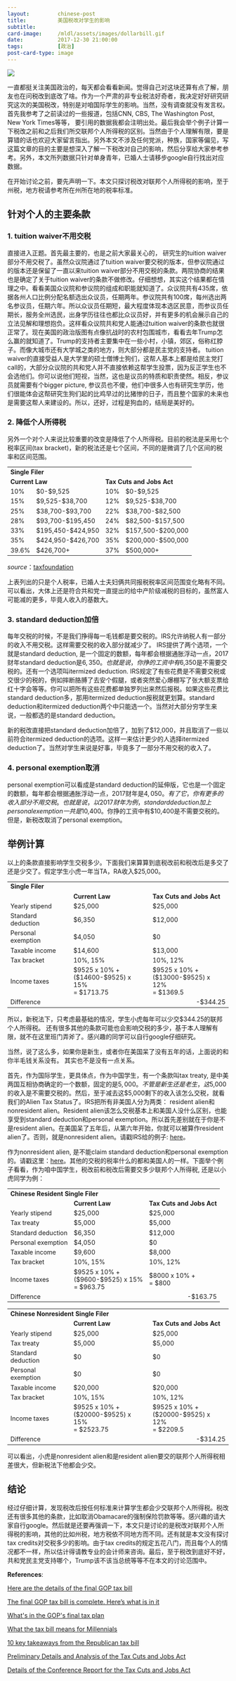 ```yaml
---
layout:         chinese-post
title:          美国税改对学生的影响
subtitle:
card-image:     /mldl/assets/images/dollarbill.gif
date:           2017-12-30 21:00:00
tags:           [政治]
post-card-type: image
---
```


<div class='wechat-share-logo'>
	<img src="/mldl/assets/images/logo-wechat-share.jpg">
</div>

一直都挺关注美国政治的，每天都会看看新闻。觉得自己对这块还算有点了解，朋友也在问税改到底改了啥。作为一个严肃的非专业税法好奇者，我决定好好研究研究这次的美国税改，特别是对咱国际学生的影响。当然，没有调查就没有发言权。首先我参考了之前读过的一些报道，包括CNN, CBS, The Washington Post, New York Times等等， 要引用的数据我都会注明出处。最后我会举个例子计算一下税改之前和之后我们所交联邦个人所得税的区别。当然由于个人理解有限，要是算错的话也欢迎大家留言指出。另外本文不涉及任何党派，种族，国家等偏见，写这篇文章的目的主要是想深入了解一下税改对自己的影响，然后分享给大家参考参考。另外，本文所列数据只针对单身青年，已婚人士请移步google自行找出对应数据。

在开始讨论之前，要先声明一下。本文只探讨税改对联邦个人所得税的影响，至于州税，地方税请参考所在州所在地的税率标准。

## 针对个人的主要条款
### 1. tuition waiver不用交税

直接进入正题。首先最主要的，也是之前大家最关心的， 研究生的tuition waiver部分不用交税了。虽然众议院通过了tuition waiver要交税的版本，但参议院通过的版本还是保留了一直以来tuition waiver部分不用交税的条款。两院协商的结果也是确定了关于tuition waiver的条款不做修改。仔细想想，其实这个结果都在情理之中。看看美国众议院和参议院的组成和职能就知道了。众议院共有435席，依据各州人口比例分配名额选出众议员，任期两年。参议院共有100席，每州选出两名参议员，任期六年。所以众议员任期短，最大程度体现本选区民意，而参议员任期长，服务全州选民，出身学历往往也都比众议员好，并有更多的机会展示自己的立法见解和理想抱负。这样看众议院共和党人能通过tuition waiver的条款也就很正常了。现在美国的政治版图有点像抗战时的农村包围城市，看看去年Trump怎么赢的就知道了。Trump的支持者主要集中在一些小村，小镇，郊区，俗称红脖子。而像大城市还有大学城之类的地方，则大部分都是民主党的支持者。 tuition waiver的直接受益人是大学里的硕士僧博士狗们，这帮人基本上都是给民主党打call的，大部分众议院的共和党人并不直接依赖这帮学生投票，因为反正学生也不会选他们。你可以说他们短视，当然，这也是议员的特质和职责使然。相反，参议员就需要有个bigger picture, 参议员也不傻，他们中很多人也有研究生学历，他们很能体会这帮研究生狗们起的比鸡早过的比猪惨的日子，而且整个国家的未来也是需要这帮人来建设的。所以，还好，过程是狗血的，结局是美好的。

### 2. 降低个人所得税

另外一个对个人来说比较重要的改变是降低了个人所得税。目前的税法是采用七个税率区间(tax bracket)，新的税法还是七个区间，不同的是微调了几个区间的税率和区间范围。
<table style="border:none; width:100%; margin:0; margin-bottom:15px; font-size:inherit">
	<tbody>
		<tr style="text-align:left; font-weight:bold">
			<td colspan="4">Single Filer</td>
		</tr>
		<tr style="font-weight:bold">
			<td colspan="2">Current Law</td>
			<td colspan="2">Tax Cuts and Jobs Act</td>
		</tr>
		<tr>
			<td>10%</td>
			<td>$0-$9,525</td>
			<td>10%</td>
			<td>$0-$9,525</td>
		</tr>
		<tr>
			<td>15%</td>
			<td>$9,525-$38,700</td>
			<td>12%</td>
			<td>$9,525-$38,700</td>
		</tr>
		<tr>
			<td>25%</td>
			<td>$38,700-$93,700</td>
			<td>22%</td>
			<td>$38,700-$82,500&nbsp;</td>
		</tr>
		<tr>
			<td>28%</td>
			<td>$93,700-$195,450</td>
			<td>24%</td>
			<td>$82,500-$157,500</td>
		</tr>
		<tr>
			<td>33%</td>
			<td>$195,450-$424,950</td>
			<td>32%</td>
			<td>$157,500-$200,000</td>
		</tr>
		<tr>
			<td>35%</td>
			<td>$424,950-$426,700</td>
			<td>35%</td>
			<td>$200,000-$500,000</td>
		</tr>
		<tr>
			<td>39.6%</td>
			<td>$426,700+&nbsp;</td>
			<td>37%</td>
			<td>$500,000+</td>
		</tr>
	</tbody>
</table>

_source_：[<u>taxfoundation</u>](https://taxfoundation.org/conference-report-tax-cuts-and-jobs-act)

上表列出的只是个人税率，已婚人士夫妇俩共同报税税率区间范围变化略有不同。可以看出，大体上还是符合共和党一直提出的给中产阶级减税的目标的，虽然富人可能减的更多，毕竟人收入的基数大。

### 3. standard deduction加倍

每年交税的时候，不是我们挣得每一毛钱都是要交税的。IRS允许纳税人有一部分的收入不用交税。这样需要交税的收入部分就减少了。 IRS提供了两个选项，一个就是standard deduction, 是一个固定的数额，每年都会根据通胀浮动一点，2017财年standard deduction是$6,350。也就是说，你挣的工资中有$6,350是不需要交税的。还有一个选项叫itermized deduction. IRS规定了有些花费是不需要交税或交很少的税的，例如摔断胳膊了去安个假腿，或者突然爱心爆棚写了张大额支票给红十字会等等。你可以把所有这些花费都单独罗列出来然后报税。如果这些花费比standard deduction多，那用itermized deduction报税就更划算。standard deduction和itermized deduction两个中只能选一个。当然对大部分穷学生来说，一般都选的是standard deduction。

新的税改直接把standard deduction加倍了，加到了$12,000，并且取消了一些以前符合itermized deduction的选项。这样一来估计更少的人选择itermized deduction了。当然对学生来说是好事，毕竟多了一部分不用交税的收入了。

### 4. personal exemption取消

personal exemption可以看成是standard deduction的延伸版，它也是一个固定的数额，每年都会根据通胀浮动一点，2017财年是$4,050。有了它，你有更多的收入部分不用交税。也就是说，以2017财年为例，standard deduction加上personal exemption一共是$10,400。你挣的工资中有$10,400是不需要交税的。但是，新税改取消了personal exemption。

## 举例计算

以上的条款直接影响学生交税多少。下面我们来算算到底税改前和税改后是多交了还是少交了。假定学生小虎一年当TA，RA收入$25,000。

<table style="border:none; width:100%; margin:0; margin-bottom:15px; font-size:inherit">
<tbody>
    <tr style="text-align:left; font-weight:bold">
        <td colspan="4">Single Filer</td>
    </tr>
    <tr style="font-weight:bold">
        <td></td>
        <td colspan="1">Current Law</td>
        <td colspan="1">Tax Cuts and Jobs Act</td>
    </tr>
    <tr>
        <td>Yearly stipend</td>
        <td>$25,000</td>
        <td>$25,000</td>
    </tr>
    <tr>
        <td>Standard deduction</td>
        <td>$6,350</td>
        <td>$12,000</td>
    </tr>
    <tr>
        <td>Personal exemption</td>
        <td>$4,050</td>
        <td>$0</td>
    </tr>
    <tr>
        <td>Taxable income</td>
        <td>$14,600</td>
        <td>$13,000</td>
    </tr>
    <tr>
        <td>Tax bracket</td>
        <td>10%, 15%</td>
        <td>10%, 12%</td>
    </tr>
    <tr>
        <td>Income taxes</td>
        <td>$9525 x 10% + <br>
        ($14600-$9525) x 15% <br>
        = $1713.75
        </td>
        <td>$9525 x 10% + <br>
        ($13000-$9525) x 12% <br>
        = $1369.5
        </td>
    </tr>
    <tr>
        <td>Difference</td>
        <td colspan="2" style="text-align:right;">-$344.25</td>
    </tr>
</tbody>
</table>

所以，新税法下，只考虑最基础的情况，学生小虎每年可以少交$344.25的联邦个人所得税。 还有很多其他的条款可能也会影响交税的多少，基于本人理解有限，就不在这里班门弄斧了。感兴趣的同学可以自行google仔细研究。

当然，说了这么多，如果你是新生，或者你在美国呆了没有五年的话，上面说的和你半毛钱关系没有。 其实也不是没有一点关系。

首先，作为国际学生，更具体点，作为中国学生，有一个条款叫tax treaty, 是中美两国互相协商确定的一个数额，固定的是$5,000。不管是新生还是老生，这$5,000的收入是不需要交税的。然后，至于减去这$5,000剩下的收入该怎么交税，就看我们的Alien Tax Status了。IRS把所有非美国人分为两类： resident alien和nonresident alien。Resident alien该怎么交税基本上和美国人没什么区别，也能享受到standard deduction和personal exemption。所以首先差别就在于你是不是resident alien。在美国呆了五年后，从第六年开始，你就可以被算作resident alien了。否则，就是nonresident alien。请戳IRS给的例子: [<u>here</u>](https://www.irs.gov/individuals/international-taxpayers/alien-residency-examples)。

作为nonresident alien, 是不能claim standard deduction和personal exemption的。请戳这里：[<u>here</u>](https://www.irs.gov/individuals/international-taxpayers/nonresident-alien-figuring-your-tax)。其他的交税的税率什么的都和美国人的一样。下面举个例子看看，作为咱中国学生，税改前和税改后需要交多少联邦个人所得税, 还是以小虎同学为例：

<table style="border:none; width:100%; margin:0; margin-bottom:15px; font-size:inherit">
<tbody>
    <tr style="text-align:left; font-weight:bold">
        <td colspan="4">Chinese Resident Single Filer</td>
    </tr>
    <tr style="font-weight:bold">
        <td></td>
        <td colspan="1">Current Law</td>
        <td colspan="1">Tax Cuts and Jobs Act</td>
    </tr>
    <tr>
        <td>Yearly stipend</td>
        <td>$25,000</td>
        <td>$25,000</td>
    </tr>
    <tr>
        <td>Tax treaty</td>
        <td>$5,000</td>
        <td>$5,000</td>
    </tr>
    <tr>
        <td>Standard deduction</td>
        <td>$6,350</td>
        <td>$12,000</td>
    </tr>
    <tr>
        <td>Personal exemption</td>
        <td>$4,050</td>
        <td>$0</td>
    </tr>
    <tr>
        <td>Taxable income</td>
        <td>$9,600</td>
        <td>$8,000</td>
    </tr>
    <tr>
        <td>Tax bracket</td>
        <td>10%, 15%</td>
        <td>10%, 12%</td>
    </tr>
    <tr>
        <td>Income taxes</td>
        <td>$9525 x 10% + <br>
        ($9600-$9525) x 15% <br>
        = $963.75
        </td>
        <td>$8000 x 10% + <br>
        = $800
        </td>
    </tr>
    <tr>
        <td>Difference</td>
        <td colspan="2" style="text-align:right;">-$163.75</td>
    </tr>
</tbody>
</table>

<table style="border:none; width:100%; margin:0; margin-bottom:15px; font-size:inherit">
<tbody>
    <tr style="text-align:left; font-weight:bold">
        <td colspan="4">Chinese Nonresident Single Filer</td>
    </tr>
    <tr style="font-weight:bold">
        <td></td>
        <td colspan="1">Current Law</td>
        <td colspan="1">Tax Cuts and Jobs Act</td>
    </tr>
    <tr>
        <td>Yearly stipend</td>
        <td>$25,000</td>
        <td>$25,000</td>
    </tr>
    <tr>
        <td>Tax treaty</td>
        <td>$5,000</td>
        <td>$5,000</td>
    </tr>
    <tr>
        <td>Standard deduction</td>
        <td>$0</td>
        <td>$0</td>
    </tr>
    <tr>
        <td>Personal exemption</td>
        <td>$0</td>
        <td>$0</td>
    </tr>
    <tr>
        <td>Taxable income</td>
        <td>$20,000</td>
        <td>$20,000</td>
    </tr>
    <tr>
        <td>Tax bracket</td>
        <td>10%, 15%</td>
        <td>10%, 12%</td>
    </tr>
    <tr>
        <td>Income taxes</td>
        <td>$9525 x 10% + <br>
        ($20000-$9525) x 15% <br>
        = $2523.75
        </td>
        <td>$9525 x 10% + <br>
		($20000-$9525) x 12% <br>
        = $2209.5
        </td>
    </tr>
    <tr>
        <td>Difference</td>
        <td colspan="2" style="text-align:right;">-$314.25</td>
    </tr>
</tbody>
</table>

可以看出，小虎是nonresident alien和是resident alien要交的联邦个人所得税相差很大，但新税法下他都会少交。

## 结论

经过仔细计算，发现税改后按任何标准来计算学生都会少交联邦个人所得税。税改还有很多其他的条款，比如取消Obamacare的强制保险罚款等等。感兴趣的请大家自行google。然后就是还要再强调一下，本文只是讨论的是税改对联邦个人所得税的影响，其他的比如州税，地方税依不同地方而不同。还有就是本文没有探讨tax credits对交税多少的影响。由于tax credits的规定五花八门，而且每个人的情况都不一样，所以估计得请教专业的会计师来咨询。最后，至于税改到底好不好，共和党民主党支持哪个，Trump该不该当总统等等不在本文的讨论范围中。

**References**:

[<u>Here are the details of the final GOP tax bill</u>](https://www.cbsnews.com/news/final-gop-tax-agreement-released/)

[<u>The final GOP tax bill is complete. Here’s what is in it</u>](https://www.washingtonpost.com/news/wonk/wp/2017/12/15/the-final-gop-tax-bill-is-complete-heres-what-is-in-it/?utm_term=.012e88e6ddbe)

[<u>What's in the GOP's final tax plan</u>](http://money.cnn.com/2017/12/15/news/economy/gop-tax-plan-details/index.html)

[<u>What the tax bill means for Millennials</u>](http://money.cnn.com/2017/12/19/pf/how-tax-bill-affects-you/index.html)

[<u>10 key takeaways from the Republican tax bill</u>](https://www.washingtonpost.com/graphics/2017/business/tax-bill-overview/?utm_term=.0f4118d5aa5d)

[<u>Preliminary Details and Analysis of the Tax Cuts and Jobs Act</u>](https://taxfoundation.org/final-tax-cuts-and-jobs-act-details-analysis/)

[<u>Details of the Conference Report for the Tax Cuts and Jobs Act</u>](https://taxfoundation.org/conference-report-tax-cuts-and-jobs-act/)
